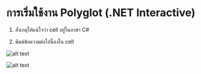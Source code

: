# การเริ่มใช้งาน Polyglot (.NET Interactive) 

1. สังเกตุให้แน่ใจว่า cell อยู่ในภาษา C#

2. พิมพ์ข้อความต่อไปนี้ลงใน cell


![alt text](./Pictures/image-13.png)


![alt text](./Pictures/image-14.png)